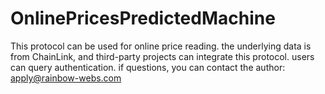 # OnlinePricesPredictedMachine
This protocol can be used for online price reading. the underlying data is from ChainLink, and third-party projects can integrate this protocol. users can query authentication. if questions, you can contact the author: apply@rainbow-webs.com
